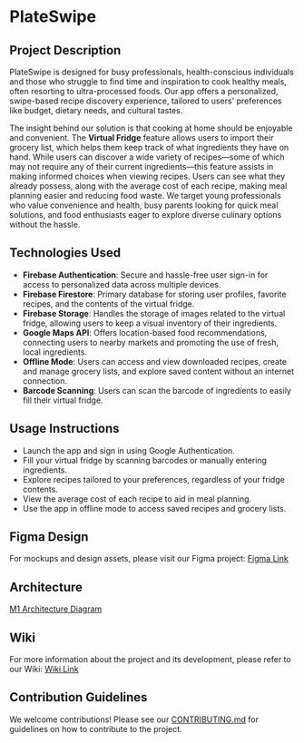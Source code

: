 # PlateSwipe

## Project Description
PlateSwipe is designed for busy professionals, health-conscious individuals and those who struggle to find time and inspiration to cook healthy meals, often resorting to ultra-processed foods. Our app offers a personalized, swipe-based recipe discovery experience, tailored to users' preferences like budget, dietary needs, and cultural tastes.

The insight behind our solution is that cooking at home should be enjoyable and convenient. The **Virtual Fridge** feature allows users to import their grocery list, which helps them keep track of what ingredients they have on hand. While users can discover a wide variety of recipes—some of which may not require any of their current ingredients—this feature assists in making informed choices when viewing recipes. Users can see what they already possess, along with the average cost of each recipe, making meal planning easier and reducing food waste. We target young professionals who value convenience and health, busy parents looking for quick meal solutions, and food enthusiasts eager to explore diverse culinary options without the hassle.

## Technologies Used
- **Firebase Authentication**: Secure and hassle-free user sign-in for access to personalized data across multiple devices.
- **Firebase Firestore**: Primary database for storing user profiles, favorite recipes, and the contents of the virtual fridge.
- **Firebase Storage**: Handles the storage of images related to the virtual fridge, allowing users to keep a visual inventory of their ingredients.
- **Google Maps API**: Offers location-based food recommendations, connecting users to nearby markets and promoting the use of fresh, local ingredients.
- **Offline Mode**: Users can access and view downloaded recipes, create and manage grocery lists, and explore saved content without an internet connection.
- **Barcode Scanning**: Users can scan the barcode of ingredients to easily fill their virtual fridge.

## Usage Instructions
- Launch the app and sign in using Google Authentication.
- Fill your virtual fridge by scanning barcodes or manually entering ingredients.
- Explore recipes tailored to your preferences, regardless of your fridge contents.
- View the average cost of each recipe to aid in meal planning.
- Use the app in offline mode to access saved recipes and grocery lists.

## Figma Design
For mockups and design assets, please visit our Figma project: [Figma Link](https://www.figma.com/files/team/1362766805858708238/project/284123972?fuid=1345006704253084542)

## Architecture 
[M1 Architecture Diagram](https://www.figma.com/design/lWFaH9B1YIkVyy45Cva9yk/M1?node-id=526-1216&t=JuFdVLhx8xig8xMP-1)
## Wiki
For more information about the project and its development, please refer to our Wiki: [Wiki Link](https://github.com/PlateSwipe/PlateSwipe/wiki)

## Contribution Guidelines
We welcome contributions! Please see our [CONTRIBUTING.md](https://github.com/PlateSwipe/PlateSwipe/blob/main/CONTRIBUTING.md) for guidelines on how to contribute to the project.
